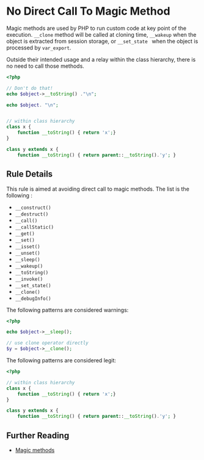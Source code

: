 <!-- PHP Manual -->
# No Direct Call To Magic Method 

Magic methods are used by PHP to run custom code at key point of the execution. `__clone` method will be called at cloning time, `__wakeup` when the object is extracted from session storage, or `__set_state ` when the object is processed by `var_export`. 

Outside their intended usage and a relay within the class hierarchy, there is no need to call those methods. 

```php
<?php

// Don't do that! 
echo $object->__toString() ."\n";

echo $object. "\n";


// within class hierarchy
class x {
	function __toString() { return 'x';}
}

class y extends x {
	function __toString() { return parent::__toString().'y'; }

```

## Rule Details

This rule is aimed at avoiding direct call to magic methods. The list is the following : 
* `__construct()`
* `__destruct()`
* `__call()`
* `__callStatic()`
* `__get()`
* `__set()`
* `__isset()`
* `__unset()`
* `__sleep()`
* `__wakeup()`
* `__toString()`
* `__invoke()`
* `__set_state()`
* `__clone()`
* `__debugInfo()`


The following patterns are considered warnings:

```php
<?php

echo $object->__sleep();

// use clone operator directly
$y = $object->__clone();

```

The following patterns are considered legit:

```php
<?php

// within class hierarchy
class x {
	function __toString() { return 'x';}
}

class y extends x {
	function __toString() { return parent::__toString().'y'; }

```


## Further Reading

* [Magic methods](http://php.net/language.oop5.magic)
